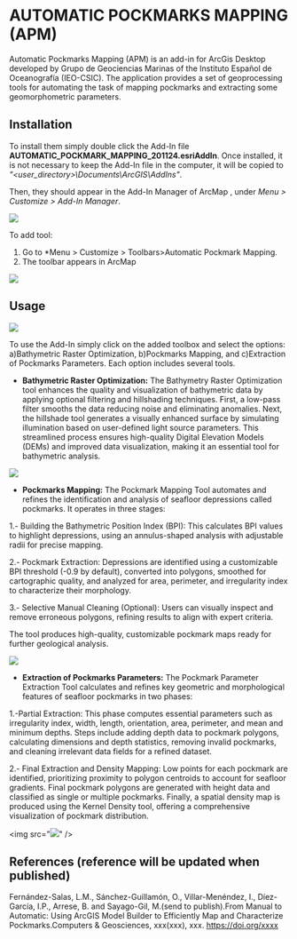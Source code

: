 # AUTOMATIC POCKMARKS MAPPING (APM)

Automatic Pockmarks Mapping (APM) is an add-in for ArcGis Desktop developed by Grupo de Geociencias Marinas of the Instituto Español de Oceanografía (IEO-CSIC).  The application provides a set of geoprocessing tools for automating the task of mapping pockmarks and extracting some geomorphometric parameters. 

## Installation
To install them simply double click the Add-In file **AUTOMATIC_POCKMARK_MAPPING_201124.esriAddIn**. Once installed, it is not necessary to keep the Add-In file in the computer, it will be copied to *"<user_directory>\Documents\ArcGIS\AddIns"*.

Then, they should appear in the Add-In Manager of ArcMap , under *Menu > Customize > Add-In Manager*.

<img src="https://gemar-ieo.github.io/APM/Images/APM_addin.jpg" />

To add tool:

1. Go to *Menu > Customize > Toolbars>Automatic Pockmark Mapping. 
2. The toolbar appears in ArcMap

<img src="https://gemar-ieo.github.io/APM/Images/APM_toolbar.jpg" />

## Usage

<img src="https://gemar-ieo.github.io/APM/Images/APM_main_menu.jpg" />

To use the Add-In simply click on the added toolbox and select the options: a)Bathymetric Raster Optimization, b)Pockmarks Mapping, and c)Extraction of Pockmarks Parameters. Each option includes several tools.

+ **Bathymetric Raster Optimization:** The Bathymetry Raster Optimization tool enhances the quality and visualization of bathymetric data by applying optional filtering and hillshading techniques. First, a low-pass filter smooths the data reducing noise and eliminating anomalies. Next, the hillshade tool generates a visually enhanced surface by simulating illumination based on user-defined light source parameters. This streamlined process ensures high-quality Digital Elevation Models (DEMs) and improved data visualization, making it an essential tool for bathymetric analysis.

<img src="https://gemar-ieo.github.io/APM/Images/APM_bathy_optimization.jpg" />

+ **Pockmarks Mapping:** The Pockmark Mapping Tool automates and refines the identification and analysis of seafloor depressions called pockmarks. It operates in three stages:

1.- Building the Bathymetric Position Index (BPI): This calculates BPI values to highlight depressions, using an annulus-shaped analysis with adjustable radii for precise mapping. 

2.- Pockmark Extraction: Depressions are identified using a customizable BPI threshold (-0.9 by default), converted into polygons, smoothed for cartographic quality, and analyzed for area, perimeter, and irregularity index to characterize their morphology.

3.- Selective Manual Cleaning (Optional): Users can visually inspect and remove erroneous polygons, refining results to align with expert criteria.

The tool produces high-quality, customizable pockmark maps ready for further geological analysis.

<img src="https://gemar-ieo.github.io/APM/Images/APM_pockmars_mapping.jpg" />


+ **Extraction of Pockmarks Parameters:** The Pockmark Parameter Extraction Tool calculates and refines key geometric and morphological features of seafloor pockmarks in two phases:

1.-Partial Extraction: This phase computes essential parameters such as irregularity index, width, length, orientation, area, perimeter, and mean and minimum depths. Steps include adding depth data to pockmark polygons, calculating dimensions and depth statistics, removing invalid pockmarks, and cleaning irrelevant data fields for a refined dataset.

2.- Final Extraction and Density Mapping: Low points for each pockmark are identified, prioritizing proximity to polygon centroids to account for seafloor gradients. Final pockmark polygons are generated with height data and classified as single or multiple pockmarks. Finally, a spatial density map is produced using the Kernel Density tool, offering a comprehensive visualization of pockmark distribution.

<img src="<img src="https://gemar-ieo.github.io/APM/Images/extraction_parameters.jpg" />" />


## References (reference will be updated when published)

Fernández-Salas, L.M., Sánchez-Guillamón, O., Villar-Menéndez, I., Díez-García, I.P., Arrese, B. and Sayago-Gil, M.(send to publish).From Manual to Automatic: Using ArcGIS Model Builder to Efficiently Map and Characterize Pockmarks.Computers & Geosciences, xxx(xxx), xxx. https://doi.org/xxxx


